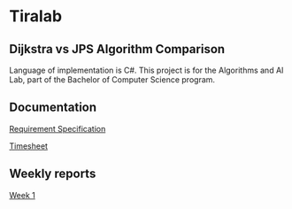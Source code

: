 # Tiralab

## Dijkstra vs JPS Algorithm Comparison

Language of implementation is C#. This project is for the Algorithms and AI Lab, part of the Bachelor of Computer Science program.

## Documentation
[Requirement Specification](./Doc/requirement_specification.md)

[Timesheet](./Doc/timesheet.md)

## Weekly reports
[Week 1](./Doc/weekly_reports/weekly_report_1.md)
